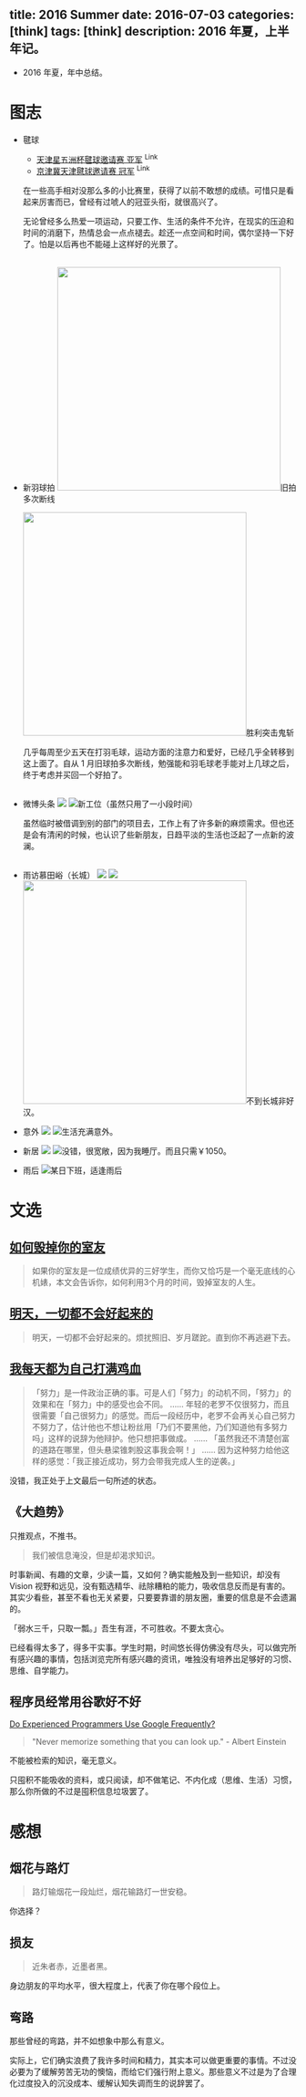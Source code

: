 title: 2016 Summer
date: 2016-07-03
categories: [think]
tags: [think]
description: 2016 年夏，上半年记。
---

- 2016 年夏，年中总结。

# 图志

- 毽球

    - [天津星五洲杯毽球邀请赛 亚军](/moments/#亚军) <sup>Link</sup>
    - [京津冀天津毽球邀请赛 冠军](/moments/#冠军) <sup>Link</sup>

    在一些高手相对没那么多的小比赛里，获得了以前不敢想的成绩。可惜只是看起来厉害而已，曾经有过唬人的冠亚头衔，就很高兴了。

    无论曾经多么热爱一项运动，只要工作、生活的条件不允许，<!--比如活动场所远，交通不便，不易找到组织和玩伴……-->在现实的压迫和时间的消磨下，热情总会一点点褪去。趁还一点空间和时间，偶尔坚持一下好了。怕是以后再也不能碰上这样好的光景了。<br/><br/>

- 新羽球拍
    <img src="http://7vzp68.com1.z0.glb.clouddn.com/2016spring/shuttle_cock_00.png" class="fix_height" /><span class="caption">旧拍多次断线</span>

    <img src="http://7vzp68.com1.z0.glb.clouddn.com/2016spring/shuttle_cock_01.png" class="fix_height" /><span class="caption">胜利突击鬼斩</span>

    几乎每周至少五天在打羽毛球，运动方面的注意力和爱好，已经几乎全转移到这上面了。自从 1 月旧球拍多次断线，勉强能和羽毛球老手能对上几球之后，终于考虑并买回一个好拍了。<br/><br/>

- 微博头条
    <img src="http://7vzp68.com1.z0.glb.clouddn.com/2016spring/workplace_00.png" class="fix_width" />
    <img src="http://7vzp68.com1.z0.glb.clouddn.com/2016spring/workplace_02.png" class="fix_width" /><span class="caption">新工位（虽然只用了一小段时间）</span>

    虽然临时被借调到别的部门的项目去，工作上有了许多新的麻烦需求。但也还是会有清闲的时候，也认识了些新朋友，日趋平淡的生活也泛起了一点新的波澜。<br/><br/>

- 雨访慕田峪（长城）
    <img src="http://7vzp68.com1.z0.glb.clouddn.com/2016spring/great_wall_00.png" class="fix_width" />
    <img src="http://7vzp68.com1.z0.glb.clouddn.com/2016spring/great_wall_01.png" class="fix_width" />
    <img src="http://7vzp68.com1.z0.glb.clouddn.com/2016spring/great_wall_02.png" class="fix_height" /><span class="caption">不到长城非好汉。</span>

- 意外
    <img src="http://7vzp68.com1.z0.glb.clouddn.com/2016spring/rant_00.png" class="fix_width" />
    <img src="http://7vzp68.com1.z0.glb.clouddn.com/2016spring/rant_01.png" class="fix_width" /><span class="caption">生活充满意外。</span>

- 新居
    <img src="http://7vzp68.com1.z0.glb.clouddn.com/2016spring/dorm_00.png" class="fix_width" />
    <img src="http://7vzp68.com1.z0.glb.clouddn.com/2016spring/dorm_01.png" class="fix_width" /><span class="caption">没错，很宽敞，因为我睡厅。而且只需￥1050。</span>

- 雨后
    <img src="http://7vzp68.com1.z0.glb.clouddn.com/2016spring/rainbow_02.png" class="fix_width" /><span class="caption">某日下班，适逢雨后</span>

    <!--互联网人才的流动很快。或许为了多挣点，或许为了长远发展，或许新鲜感消失，对平淡或麻烦不断的工作心生厌倦，或许是为了家庭、妻儿而迁居……毕竟「聚散有时」。-->

    <!--或许知道人事变动后的某一刻，或许是吃离职饭的时候，或许是偶然回头看到那个收拾得干干净净的工位的时候，或许是躺在床上独望着天花板的时候，会突然有一丝怅然若失的感觉，发出那往事不可追的一声叹息，而离开的人也许除了跟你是同一公司的同事外，没有更多关联。-->

    <!--然后，你很快就会淡忘，然后习惯，明白这算什么呀，感慨是没有一点意义，只是我又不小心矫情了，顺便强行给自己打上一个多愁善感的标签，以示跟其它人的那点不一样。其实本质只是别人没空、懒得、不屑废话罢了。-->

# 文选

## [如何毁掉你的室友](https://zhuanlan.zhihu.com/p/21249109)

> 如果你的室友是一位成绩优异的三好学生，而你又恰巧是一个毫无底线的心机婊，本文会告诉你，如何利用3个月的时间，毁掉室友的人生。

## [明天，一切都不会好起来的](https://zhuanlan.zhihu.com/p/20369389?refer=mengshu)

> 明天，一切都不会好起来的。烦扰照旧、岁月蹉跎。直到你不再逃避下去。

<!--## [复利](http://b.xinshengdaxue.com/A01.html)-->

<!--学习知识也有复利效应。学习与内化了的旧知识相关的新知识，会越学越快。-->

## [我每天都为自己打满鸡血](https://zhuanlan.zhihu.com/p/20840965)

> 「努力」是一件政治正确的事。可是人们「努力」的动机不同，「努力」的效果和在「努力」中的感受也会不同。
……
> 年轻的老罗不仅很努力，而且很需要「自己很努力」的感觉。而后一段经历中，老罗不会再关心自己努力不努力了，估计他也不想让粉丝用「乃们不要黑他，乃们知道他有多努力吗」这样的说辞为他辩护。他只想把事做成。
……
> 「虽然我还不清楚创富的道路在哪里，但头悬梁锥刺股这事我会啊！」
……
> 因为这种努力给他这样的感觉：「我正接近成功，努力会带我完成人生的逆袭。」

没错，我正处于上文最后一句所述的状态。

## 《大趋势》

只推观点，不推书。

> 我们被信息淹没，但是却渴求知识。

时事新闻、有趣的文章，少读一篇，又如何？确实能触及到一些知识，却没有 Vision 视野和远见，没有甄选精华、祛除糟粕的能力，吸收信息反而是有害的。其实少看些，甚至不看也无关紧要，只要要靠谱的朋友圈，重要的信息是不会遗漏的。

「弱水三千，只取一瓢。」吾生有涯，不可胜收。不要太贪心。

已经看得太多了，得多干实事。学生时期，时间悠长得仿佛没有尽头，可以做完所有感兴趣的事情，包括浏览完所有感兴趣的资讯，唯独没有培养出足够好的习惯、思维、自学能力。

## 程序员经常用谷歌好不好

[Do Experienced Programmers Use Google Frequently?](http://codeahoy.com/2016/04/30/do-experienced-programmers-use-google-frequently/)

> "Never memorize something that you can look up." - Albert Einstein

不能被检索的知识，毫无意义。

只囤积不能吸收的资料，或只阅读，却不做笔记、不内化成（思维、生活）习惯，那么你所做的不过是囤积信息垃圾罢了。

# 感想

## 烟花与路灯

> 路灯输烟花一段灿烂，烟花输路灯一世安稳。

你选择？

## 损友

> 近朱者赤，近墨者黑。

身边朋友的平均水平，很大程度上，代表了你在哪个段位上。

## 弯路

那些曾经的弯路，并不如想象中那么有意义。

实际上，它们确实浪费了我许多时间和精力，其实本可以做更重要的事情。不过没必要为了缓解劳苦无功的懊恼，而给它们强行附上意义。那些意义不过是为了合理化过度投入的沉没成本、缓解认知失调而生的说辞罢了。

<style type="text/css">article img.fix_width{width: 32em; height: auto;}img.fix_height{height: 28em; width: auto;}</style>
